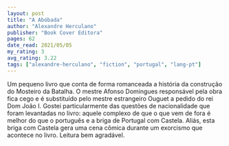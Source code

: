 ```yaml
---
layout: post
title: "A Abóbada"
author: "Alexandre Herculano"
publisher: "Book Cover Editora"
pages: 62
date_read: 2021/05/05
my_rating: 3
avg_rating: 3.22
tags: ["alexandre-herculano", "fiction", "portugal", "lang-pt"]
---
```


Um pequeno livro que conta de forma romanceada a história da construção do Mosteiro da Batalha. O mestre Afonso Domingues responsável pela obra fica cego e é substituído pelo mestre estrangeiro Ouguet a pedido do rei Dom João I. Gostei particularmente das questões de nacionalidade que foram levantadas no livro: aquele complexo de que o que vem de fora é melhor do que o português e a briga de Portugal com Castela. Aliás, esta briga com Castela gera uma cena cômica durante um exorcismo que acontece no livro. Leitura bem agradável.

